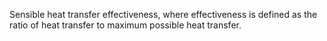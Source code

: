 Sensible heat transfer effectiveness, where effectiveness is defined as the ratio of heat transfer to maximum possible heat transfer.